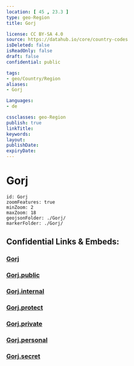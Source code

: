 ```yaml
---
location: [ 45 , 23.3 ] 
type: geo-Region
title: Gorj

license: CC BY-SA 4.0
source: https://datahub.io/core/country-codes
isDeleted: false
isReadOnly: false
draft: false
confidential: public

tags:
- geo/Country/Region
aliases:
- Gorj

Languages:
- de

cssclasses: geo-Region
publish: true
linkTitle: 
keywords: 
layout: 
publishDate: 
expiryDate: 
---
```


# Gorj

```leaflet
id: Gorj
zoomFeatures: true 
minZoom: 2 
maxZoom: 18
geojsonFolder: ./Gorj/
markerFolder: ./Gorj/
```


## Confidential Links & Embeds: 

### [Gorj](/_Standards/Earth/Continent/Europe/Europe~East/Romania/Regions~Romania/Romania~Sud-Vest_Oltenia/Gorj.md) 

### [Gorj.public](/_public/Earth/Continent/Europe/Europe~East/Romania/Regions~Romania/Romania~Sud-Vest_Oltenia/Gorj.public.md) 

### [Gorj.internal](/_internal/Earth/Continent/Europe/Europe~East/Romania/Regions~Romania/Romania~Sud-Vest_Oltenia/Gorj.internal.md) 

### [Gorj.protect](/_protect/Earth/Continent/Europe/Europe~East/Romania/Regions~Romania/Romania~Sud-Vest_Oltenia/Gorj.protect.md) 

### [Gorj.private](/_private/Earth/Continent/Europe/Europe~East/Romania/Regions~Romania/Romania~Sud-Vest_Oltenia/Gorj.private.md) 

### [Gorj.personal](/_personal/Earth/Continent/Europe/Europe~East/Romania/Regions~Romania/Romania~Sud-Vest_Oltenia/Gorj.personal.md) 

### [Gorj.secret](/_secret/Earth/Continent/Europe/Europe~East/Romania/Regions~Romania/Romania~Sud-Vest_Oltenia/Gorj.secret.md)

